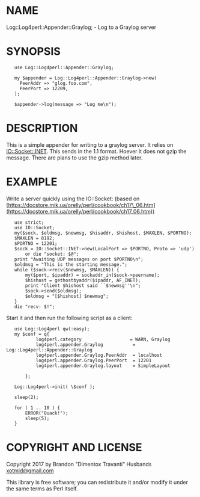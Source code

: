 # NAME

Log::Log4perl::Appender::Graylog; - Log to a Graylog server

# SYNOPSIS

       use Log::Log4perl::Appender::Graylog;
    
       my $appender = Log::Log4perl::Appender::Graylog->new(
         PeerAddr => "glog.foo.com",
         PeerPort => 12209,
       );
    
       $appender->log(message => "Log me\n");
    

# DESCRIPTION

This is a simple appender for writing to a graylog server.
It relies on [IO::Socket::INET](https://metacpan.org/pod/IO::Socket::INET). This sends in the 1.1
format. Hoever it does not gzip the message. There are plans
to use the gzip method later.

# EXAMPLE

Write a server quickly using the IO::Socket:
(based on [https://docstore.mik.ua/orelly/perl/cookbook/ch17\_06.htm](https://docstore.mik.ua/orelly/perl/cookbook/ch17_06.htm))

       use strict;
       use IO::Socket;
       my($sock, $oldmsg, $newmsg, $hisaddr, $hishost, $MAXLEN, $PORTNO);
       $MAXLEN = 8192;
       $PORTNO = 12201;
       $sock = IO::Socket::INET->new(LocalPort => $PORTNO, Proto => 'udp')
           or die "socket: $@";
       print "Awaiting UDP messages on port $PORTNO\n";
       $oldmsg = "This is the starting message.";
       while ($sock->recv($newmsg, $MAXLEN)) {
           my($port, $ipaddr) = sockaddr_in($sock->peername);
           $hishost = gethostbyaddr($ipaddr, AF_INET);
           print "Client $hishost said ``$newmsg''\n";
           $sock->send($oldmsg);
           $oldmsg = "[$hishost] $newmsg";
       } 
       die "recv: $!";
    

Start it and then run the following script as a client:

       use Log::Log4perl qw(:easy);
       my $conf = q{
               log4perl.category                  = WARN, Graylog
               log4perl.appender.Graylog           = Log::Log4perl::Appender::Graylog
               log4perl.appender.Graylog.PeerAddr  = localhost
               log4perl.appender.Graylog.PeerPort  = 12201
               log4perl.appender.Graylog.layout    = SimpleLayout
               
           };
       
       Log::Log4perl->init( \$conf );
       
       sleep(2);
       
       for ( 1 .. 10 ) {
           ERROR("Quack!");
           sleep(5);
       }
    

# COPYRIGHT AND LICENSE

Copyright 2017 by Brandon "Dimentox Travanti" Husbands <xotmid@gmail.com> 

This library is free software; you can redistribute it and/or modify
it under the same terms as Perl itself. 
